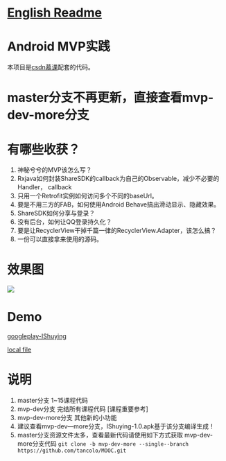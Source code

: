 # [English Readme](https://github.com/tancolo/MOOC/blob/master/android-mvp/IDouban/readme-english.md)

# Android MVP实践
本项目是[csdn慕课](http://edu.csdn.net/lecturer/course_list)配套的代码。

# master分支不再更新，直接查看mvp-dev-more分支

# 有哪些收获？
1. 神秘兮兮的MVP该怎么写？
2. Rxjava如何封装ShareSDK的callback为自己的Observable，减少不必要的Handler， callback
3. 只用一个Retrofit实例如何访问多个不同的baseUrl。
4. 要是不用三方的FAB，如何使用Android Behave搞出滑动显示、隐藏效果。
5. ShareSDK如何分享与登录？
6. 没有后台，如何让QQ登录持久化？
7. 要是让RecyclerView干掉千篇一律的RecyclerView.Adapter，该怎么搞？
8. 一份可以直接拿来使用的源码。

# 效果图
![](https://github.com/tancolo/MOOC/blob/master/android-mvp/IDouban/resource/demo.gif)

# Demo
[googleplay-IShuying](https://play.google.com/store/apps/details?id=com.shrimpcolo.johnnytam.ishuying)

[local file](https://github.com/tancolo/MOOC/blob/master/android-mvp/IDouban/resource/IShuying-1.0.apk)


# 说明
1. master分支 1~15课程代码
2. mvp-dev分支 完结所有课程代码 [课程重要参考]
3. mvp-dev-more分支 其他新的小功能
4. 建议查看mvp-dev—more分支，IShuying-1.0.apk基于该分支编译生成！
5. master分支资源文件太多，查看最新代码请使用如下方式获取 mvp-dev-more分支代码 `git clone -b mvp-dev-more --single--branch https://github.com/tancolo/MOOC.git`

